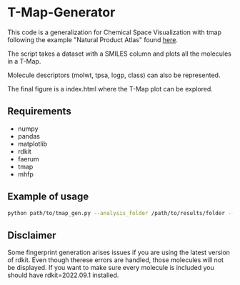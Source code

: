 # T-Map-Generator
This code is a generalization for Chemical Space Visualization with tmap following the example "Natural Product Atlas" found [here](https://tmap.gdb.tools/#ex-npa).

The script takes a dataset with a SMILES column and plots all the molecules in a T-Map.

Molecule descriptors (molwt, tpsa, logp, class) can also be represented.

The final figure is a index.html where the T-Map plot can be explored. 

## Requirements 
- numpy
- pandas
- matplotlib
- rdkit
- faerum
- tmap
- mhfp

## Example of usage 

```bash
python path/to/tmap_gen.py --analysis_folder /path/to/results/folder --data_path path/to/csv --smi_col smiles --molecule_id_col mol_id --cont_col descriptor_col1,descriptor_col1 --cat_col descriptor_col3,descriptor_col4
```

## Disclaimer
Some fingerprint generation arises issues if you are using the latest version of rdkit. Even though therese errors are handled, those molecules will not be displayed. If you want to make sure every molecule is included you should have rdkit=2022.09.1 installed.
